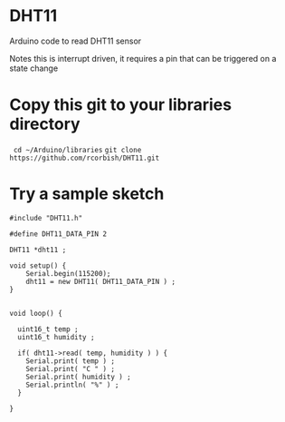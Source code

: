 # DHT11
Arduino code to read DHT11 sensor

Notes this is interrupt driven, it requires a pin that can be triggered on a state change


# Copy this git to your libraries directory 

``` cd ~/Arduino/libraries```
``` git clone https://github.com/rcorbish/DHT11.git ```

# Try a sample sketch

```
#include "DHT11.h"

#define DHT11_DATA_PIN 2 

DHT11 *dht11 ;

void setup() {
    Serial.begin(115200);
    dht11 = new DHT11( DHT11_DATA_PIN ) ;
}


void loop() {
  
  uint16_t temp ;
  uint16_t humidity ;
  
  if( dht11->read( temp, humidity ) ) {
    Serial.print( temp ) ;
    Serial.print( "C " ) ;
    Serial.print( humidity ) ;
    Serial.println( "%" ) ;
  }
  
}

```
